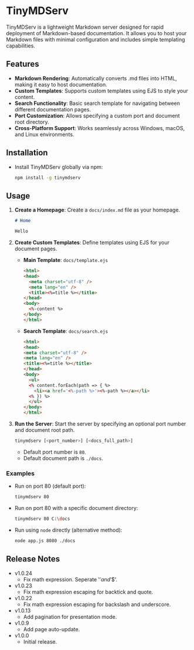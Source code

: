 # TinyMDServ

TinyMDServ is a lightweight Markdown server designed for rapid deployment of Markdown-based documentation.
It allows you to host your Markdown files with minimal configuration and includes simple templating capabilities.

## Features

- **Markdown Rendering**: Automatically converts .md files into HTML, making it easy to host documentation.
- **Custom Templates**: Supports custom templates using EJS to style your content.
- **Search Functionality**: Basic search template for navigating between different documentation pages.
- **Port Customization**: Allows specifying a custom port and document root directory.
- **Cross-Platform Support**: Works seamlessly across Windows, macOS, and Linux environments.

## Installation

- Install TinyMDServ globally via npm:

    ```bash
    npm install -g tinymdserv
    ```

## Usage

1. **Create a Homepage**: Create a `docs/index.md` file as your homepage.

    ```markdown
    # Home

    Hello
    ```

3. **Create Custom Templates**: Define templates using EJS for your document pages.
    - **Main Template**: `docs/template.ejs`

      ```html
      <html>
      <head>
        <meta charset="utf-8" />
        <meta lang="en" />
        <title><%=title %></title>
      </head>
      <body>
        <%-content %>
      </body>
      </html>
      ```

    - **Search Template**: `docs/search.ejs`

      ```html
      <html>
      <head>
      <meta charset="utf-8" />
      <meta lang="en" />
      <title><%=title %></title>
      </head>
      <body>
        <ul>
        <% content.forEach(path => { %>
          <li><a href='<%-path %>'><%-path %></a></li>
        <% }) %>
        </ul>
      </body>
      </html>
      ```

3. **Run the Server**: Start the server by specifying an optional port number and document root path.

    ```bash
    tinymdserv [<port_number>] [<docs_full_path>]
    ```

    - Default port number is `80`.
    - Default document path is `./docs`.

### Examples

- Run on port 80 (default port):

    ```bash
    tinymdserv 80
    ```

- Run on port 80 with a specific document directory:

    ```bash
    tinymdserv 80 C:\docs
    ```

- Run using `node` directly (alternative method):

    ```bash
    node app.js 8080 ./docs
    ```

## Release Notes

- v1.0.24
  - Fix math expression. Seperate '$' and '$$'.
- v1.0.23
  - Fix math expression escaping for backtick and quote.
- v1.0.22
  - Fix math expression escaping for backslash and underscore.
- v1.0.13
  - Add pagination for presentation mode.
- v1.0.9
  - Add page auto-update.
- v1.0.0
  - Initial release.
